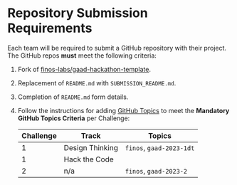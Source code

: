 # Repository Submission Requirements
Each team will be required to submit a GitHub repository with their project. The GitHub repos **must** meet the following criteria:

1. Fork of [finos-labs/gaad-hackathon-template](https://github.com/finos-labs/gaad-hackathon-template).
2. Replacement of `README.md` with `SUBMISSION_README.md`.
3. Completion of `README.md` form details.
4. Follow the instructions for adding [GitHub Topics][1] to meet the **Mandatory GitHub Topics Criteria** per Challenge:

    | Challenge | Track | Topics |
    | --- | --- | --- |
    | 1 | Design Thinking | `finos`, `gaad-2023-1dt`|
    | 1 | Hack the Code | | `finos`, `gaad-2023-1hc`|
    | 2 | n/a | `finos`, `gaad-2023-2`|

<!--- Reusable Resources --->
[1]: https://docs.github.com/en/enterprise-server@3.0/repositories/managing-your-repositorys-settings-and-features/customizing-your-repository/classifying-your-repository-with-topics#adding-topics-to-your-repository
